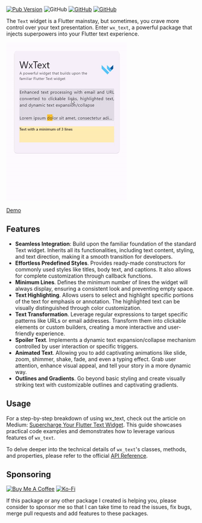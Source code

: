 [![Pub Version](https://img.shields.io/pub/v/wx_text)](https://pub.dev/packages/wx_text) ![GitHub](https://img.shields.io/github/license/davigmacode/flutter_wx_text) [![GitHub](https://badgen.net/badge/icon/buymeacoffee?icon=buymeacoffee&color=yellow&label)](https://www.buymeacoffee.com/davigmacode) [![GitHub](https://badgen.net/badge/icon/ko-fi?icon=kofi&color=red&label)](https://ko-fi.com/davigmacode)

The `Text` widget is a Flutter mainstay, but sometimes, you crave more control over your text presentation. Enter `wx_text`, a powerful package that injects superpowers into your Flutter text experience.

[![Preview](https://github.com/davigmacode/flutter_wx_text/raw/main/media/preview.gif)](https://davigmacode.github.io/flutter_wx_text)

[Demo](https://davigmacode.github.io/flutter_wx_text)

## Features

* **Seamless Integration**: Build upon the familiar foundation of the standard Text widget. Inherits all its functionalities, including text content, styling, and text direction, making it a smooth transition for developers.
* **Effortless Predefined Styles**. Provides ready-made constructors for commonly used styles like titles, body text, and captions. It also allows for complete customization through callback functions.
* **Minimum Lines**. Defines the minimum number of lines the widget will always display, ensuring a consistent look and preventing empty space.
* **Text Highlighting**. Allows users to select and highlight specific portions of the text for emphasis or annotation. The highlighted text can be visually distinguished through color customization.
* **Text Transformation**. Leverage regular expressions to target specific patterns like URLs or email addresses. Transform them into clickable elements or custom builders, creating a more interactive and user-friendly experience.
* **Spoiler Text**. Implements a dynamic text expansion/collapse mechanism controlled by user interaction or specific triggers.
* **Animated Text**. Allowing you to add captivating animations like slide, zoom, shimmer, shake, fade, and even a typing effect. Grab user attention, enhance visual appeal, and tell your story in a more dynamic way.
* **Outlines and Gradients**. Go beyond basic styling and create visually striking text with customizable outlines and captivating gradients.

## Usage

For a step-by-step breakdown of using wx_text, check out the article on Medium: [Supercharge Your Flutter Text Widget](https://medium.com/@davigmacode/supercharge-your-flutter-text-widget-3b85b90a16a1). This guide showcases practical code examples and demonstrates how to leverage various features of `wx_text`.

To delve deeper into the technical details of `wx_text`'s classes, methods, and properties, please refer to the official [API Reference](https://pub.dev/documentation/wx_text/latest/).

## Sponsoring

<a href="https://www.buymeacoffee.com/davigmacode" target="_blank"><img src="https://cdn.buymeacoffee.com/buttons/v2/default-yellow.png" alt="Buy Me A Coffee" height="45"></a>
<a href="https://ko-fi.com/davigmacode" target="_blank"><img src="https://storage.ko-fi.com/cdn/brandasset/kofi_s_tag_white.png" alt="Ko-Fi" height="45"></a>

If this package or any other package I created is helping you, please consider to sponsor me so that I can take time to read the issues, fix bugs, merge pull requests and add features to these packages.